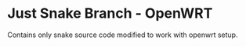 # Just Snake Branch - OpenWRT

Contains only snake source code modified to work with openwrt setup.
